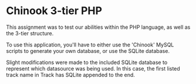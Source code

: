 <h1>Chinook 3-tier PHP</h1>
<p>This assignment was to test our abilities within the PHP language, as well as the 3-tier structure.</p>
<p>To use this application, you'll have to either use the 'Chinook' MySQL scripts to generate your own database, or use the SQLite database.</p>
<p>Slight modifications were made to the included SQLite database to represent which datasource was being used. In this case, the first listed track name in Track has SQLite appended to the end.</p>
